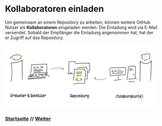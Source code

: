 # Kollaboratoren einladen

Um gemeinsam an einem Repository zu arbeiten, können weitere GitHub Nutzer als **Kollaboratoren** eingeladen werden. Die Einladung wird via E-Mail versendet. Sobald der Empfänger die Einladung angenommen hat, hat der er Zugriff auf das Repository.

![Git-Workflow](./assets/images/git_collaborators.png)


### [Startseite](start.md) // [Weiter](markdown.md)
